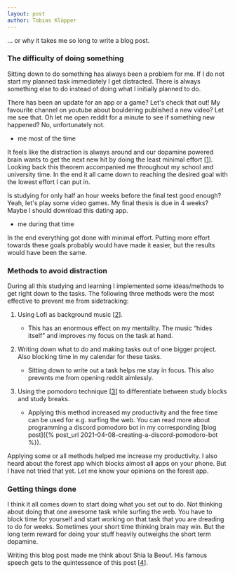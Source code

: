 ```yaml
---
layout: post
author: Tobias Klöpper
---
```

… or why it takes me so long to write a blog post. 

### The difficulty of doing something
Sitting down to do something has always been a problem for me. If I do not start my planned task immediately I get distracted. There is always something else to do instead of doing what I initially planned to do. 

There has been an update for an app or a game? Let's check that out!
My favourite channel on youtube about bouldering published a new video? Let me see that.
Oh let me open reddit for a minute to see if something new happened? No, unfortunately not. 
- me most of the time

It feels like the distraction is always around and our dopamine powered brain wants to get the next new hit by doing the least minimal effort [[1](https://en.wikipedia.org/wiki/Principle_of_least_effort)]. Looking back this theorem accompanied me throughout my school and university time. In the end it all came down to reaching the desired goal with the lowest effort I can put in. 

Is studying for only half an hour weeks before the final test good enough? Yeah, let's play some video games.
My final thesis is due in 4 weeks? Maybe I should download this dating app.
- me during that time

In the end everything got done with minimal effort. Putting more effort towards these goals probably would have made it easier, but the results would have been the same.

### Methods to avoid distraction

During all this studying and learning I implemented some ideas/methods to get right down to the tasks. The following three methods were the most effective to prevent me from sidetracking:
1. Using Lofi as background music [[2](https://en.wikipedia.org/wiki/Lo-fi_music)]. 
    - This has an enormous effect on my mentality. The music “hides itself” and improves my focus on the task at hand.

2. Writing down what to do and making tasks out of one bigger project. Also blocking time in my calendar for these tasks.
    - Sitting down to write out a task helps me stay in focus. This also prevents me from opening reddit aimlessly.

3. Using the pomodoro technique [[3](https://en.wikipedia.org/wiki/Pomodoro_Technique)] to differentiate between study blocks and study breaks.
    - Applying this method increased my productivity and the free time can be used for e.g. surfing the web.
You can read more about programming a discord pomodoro bot in my corresponding [blog post]({% post_url 2021-04-08-creating-a-discord-pomodoro-bot %}).

Applying some or all methods helped me increase my productivity. I also heard about the forest app which blocks almost all apps on your phone. But I have not tried that yet. Let me know your opinions on the forest app.

### Getting things done
I think it all comes down to start doing what you set out to do. Not thinking about doing that one awesome task while surfing the web. You have to block time for yourself and start working on that task that you are dreading to do for weeks. Sometimes your short time thinking brain may win. But the long term reward for doing your stuff heavily outweighs the short term dopamine. 

Writing this blog post made me think about Shia la Beouf. His famous speech gets to the quintessence of this post [[4](https://www.youtube.com/watch?v=ZXsQAXx_ao0)].